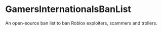 # GamersInternationalsBanList
An open-source ban list to ban Roblox exploiters, scammers and trollers.
